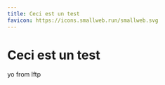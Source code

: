 ```yaml
---
title: Ceci est un test
favicon: https://icons.smallweb.run/smallweb.svg
---
```


# Ceci est un test

yo from lftp
